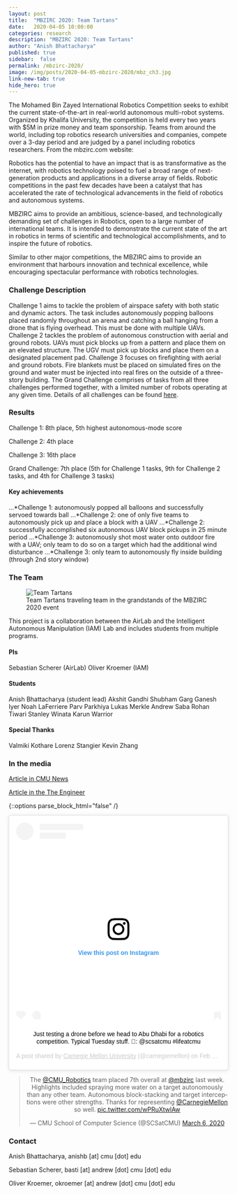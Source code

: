 ```yaml
---
layout: post
title:  "MBZIRC 2020: Team Tartans"
date:   2020-04-05 10:00:00
categories: research
description: "MBZIRC 2020: Team Tartans"
author: "Anish Bhattacharya"
published: true
sidebar:  false
permalink: /mbzirc-2020/
image: /img/posts/2020-04-05-mbzirc-2020/mbz_ch3.jpg
link-new-tab: true
hide_hero: true
---
```


The Mohamed Bin Zayed International Robotics Competition seeks to exhibit the current state-of-the-art in real-world autonomous multi-robot systems. Organized by Khalifa University, the competition is held every two years with $5M in prize money and team sponsorship. Teams from around the world, including top robotics research universities and companies, compete over a 3-day period and are judged by a panel including robotics researchers. From the mbzirc.com website:
>
Robotics has the potential to have an impact that is as transformative as the internet, with robotics technology poised to fuel a broad range of next-generation products and applications in a diverse array of fields. Robotic competitions in the past few decades have been a catalyst that has accelerated the rate of technological advancements in the field of robotics and autonomous systems.
>
MBZIRC aims to provide an ambitious, science-based, and technologically demanding set of challenges in Robotics, open to a large number of international teams. It is intended to demonstrate the current state of the art in robotics in terms of scientific and technological accomplishments, and to inspire the future of robotics.
>
Similar to other major competitions, the MBZIRC aims to provide an environment that harbours innovation and technical excellence, while encouraging spectacular performance with robotics technologies.

### Challenge Description
Challenge 1 aims to tackle the problem of airspace safety with both static and dynamic actors. The task includes autonomously popping balloons placed randomly throughout an arena and catching a ball hanging from a drone that is flying overhead. This must be done with multiple UAVs.
Challenge 2 tackles the problem of autonomous construction with aerial and ground robots. UAVs must pick blocks up from a pattern and place them on an elevated structure. The UGV must pick up blocks and place them on a designated placement pad.
Challenge 3 focuses on firefighting with aerial and ground robots. Fire blankets must be placed on simulated fires on the ground and water must be injected into real fires on the outside of a three-story building.
The Grand Challenge comprises of tasks from all three challenges performed together, with a limited number of robots operating at any given time. Details of all challenges can be found [here](http://www.mbzirc.com/challenge/2020).

### Results
Challenge 1: 8th place, 5th highest autonomous-mode score

Challenge 2: 4th place

Challenge 3: 16th place

Grand Challenge: 7th place (5th for Challenge 1 tasks, 9th for Challenge 2 tasks, and 4th for Challenge 3 tasks)

#### Key achievements
...*Challenge 1: autonomously popped all balloons and successfully servoed towards ball
...*Challenge 2: one of only five teams to autonomously pick up and place a block with a UAV
...*Challenge 2: successfully accomplished six autonomous UAV block pickups in 25 minute period
...*Challenge 3: autonomously shot most water onto outdoor fire with a UAV; only team to do so on a target which had the additional wind disturbance
...*Challenge 3: only team to autonomously fly inside building (through 2nd story window)


### The Team

<figure>
 <img src="/img/posts/2020-04-05-mbzirc-2020/mbz_team.jpg" alt="Team Tartans" />
 <figcaption>
 Team Tartans traveling team in the grandstands of the MBZIRC 2020 event
 </figcaption>
</figure>

This project is a collaboration between the AirLab and the Intelligent Autonomous Manipulation (IAM) Lab and includes students from multiple programs.

#### PIs
Sebastian Scherer (AirLab)
Oliver Kroemer (IAM)
#### Students
Anish Bhattacharya (student lead)
Akshit Gandhi
Shubham Garg
Ganesh Iyer
Noah LaFerriere
Parv Parkhiya
Lukas Merkle
Andrew Saba
Rohan Tiwari
Stanley Winata
Karun Warrior
#### Special Thanks
Valmiki Kothare
Lorenz Stangier
Kevin Zhang

### In the media

[Article in CMU News](https://www.cmu.edu/news/stories/archives/2020/february/abu-dhabi-robotics-challenge.html)

[Article in the The Engineer](https://www.theengineer.co.uk/mbzirc-cmu-robotics/)

{::options parse_block_html="false" /}

<div align="center">

<blockquote class="instagram-media" data-instgrm-captioned data-instgrm-permalink="https://www.instagram.com/p/B8tzU53nro2/?utm_source=ig_embed&amp;utm_campaign=loading" data-instgrm-version="12" style=" background:#FFF; border:0; border-radius:3px; box-shadow:0 0 1px 0 rgba(0,0,0,0.5),0 1px 10px 0 rgba(0,0,0,0.15); margin: 1px; max-width:540px; min-width:326px; padding:0; width:99.375%; width:-webkit-calc(100% - 2px); width:calc(100% - 2px);"><div style="padding:16px;"> <a href="https://www.instagram.com/p/B8tzU53nro2/?utm_source=ig_embed&amp;utm_campaign=loading" style=" background:#FFFFFF; line-height:0; padding:0 0; text-align:center; text-decoration:none; width:100%;" target="_blank"> <div style=" display: flex; flex-direction: row; align-items: center;"> <div style="background-color: #F4F4F4; border-radius: 50%; flex-grow: 0; height: 40px; margin-right: 14px; width: 40px;"></div> <div style="display: flex; flex-direction: column; flex-grow: 1; justify-content: center;"> <div style=" background-color: #F4F4F4; border-radius: 4px; flex-grow: 0; height: 14px; margin-bottom: 6px; width: 100px;"></div> <div style=" background-color: #F4F4F4; border-radius: 4px; flex-grow: 0; height: 14px; width: 60px;"></div></div></div><div style="padding: 19% 0;"></div> <div style="display:block; height:50px; margin:0 auto 12px; width:50px;"><svg width="50px" height="50px" viewBox="0 0 60 60" version="1.1" xmlns="https://www.w3.org/2000/svg" xmlns:xlink="https://www.w3.org/1999/xlink"><g stroke="none" stroke-width="1" fill="none" fill-rule="evenodd"><g transform="translate(-511.000000, -20.000000)" fill="#000000"><g><path d="M556.869,30.41 C554.814,30.41 553.148,32.076 553.148,34.131 C553.148,36.186 554.814,37.852 556.869,37.852 C558.924,37.852 560.59,36.186 560.59,34.131 C560.59,32.076 558.924,30.41 556.869,30.41 M541,60.657 C535.114,60.657 530.342,55.887 530.342,50 C530.342,44.114 535.114,39.342 541,39.342 C546.887,39.342 551.658,44.114 551.658,50 C551.658,55.887 546.887,60.657 541,60.657 M541,33.886 C532.1,33.886 524.886,41.1 524.886,50 C524.886,58.899 532.1,66.113 541,66.113 C549.9,66.113 557.115,58.899 557.115,50 C557.115,41.1 549.9,33.886 541,33.886 M565.378,62.101 C565.244,65.022 564.756,66.606 564.346,67.663 C563.803,69.06 563.154,70.057 562.106,71.106 C561.058,72.155 560.06,72.803 558.662,73.347 C557.607,73.757 556.021,74.244 553.102,74.378 C549.944,74.521 548.997,74.552 541,74.552 C533.003,74.552 532.056,74.521 528.898,74.378 C525.979,74.244 524.393,73.757 523.338,73.347 C521.94,72.803 520.942,72.155 519.894,71.106 C518.846,70.057 518.197,69.06 517.654,67.663 C517.244,66.606 516.755,65.022 516.623,62.101 C516.479,58.943 516.448,57.996 516.448,50 C516.448,42.003 516.479,41.056 516.623,37.899 C516.755,34.978 517.244,33.391 517.654,32.338 C518.197,30.938 518.846,29.942 519.894,28.894 C520.942,27.846 521.94,27.196 523.338,26.654 C524.393,26.244 525.979,25.756 528.898,25.623 C532.057,25.479 533.004,25.448 541,25.448 C548.997,25.448 549.943,25.479 553.102,25.623 C556.021,25.756 557.607,26.244 558.662,26.654 C560.06,27.196 561.058,27.846 562.106,28.894 C563.154,29.942 563.803,30.938 564.346,32.338 C564.756,33.391 565.244,34.978 565.378,37.899 C565.522,41.056 565.552,42.003 565.552,50 C565.552,57.996 565.522,58.943 565.378,62.101 M570.82,37.631 C570.674,34.438 570.167,32.258 569.425,30.349 C568.659,28.377 567.633,26.702 565.965,25.035 C564.297,23.368 562.623,22.342 560.652,21.575 C558.743,20.834 556.562,20.326 553.369,20.18 C550.169,20.033 549.148,20 541,20 C532.853,20 531.831,20.033 528.631,20.18 C525.438,20.326 523.257,20.834 521.349,21.575 C519.376,22.342 517.703,23.368 516.035,25.035 C514.368,26.702 513.342,28.377 512.574,30.349 C511.834,32.258 511.326,34.438 511.181,37.631 C511.035,40.831 511,41.851 511,50 C511,58.147 511.035,59.17 511.181,62.369 C511.326,65.562 511.834,67.743 512.574,69.651 C513.342,71.625 514.368,73.296 516.035,74.965 C517.703,76.634 519.376,77.658 521.349,78.425 C523.257,79.167 525.438,79.673 528.631,79.82 C531.831,79.965 532.853,80.001 541,80.001 C549.148,80.001 550.169,79.965 553.369,79.82 C556.562,79.673 558.743,79.167 560.652,78.425 C562.623,77.658 564.297,76.634 565.965,74.965 C567.633,73.296 568.659,71.625 569.425,69.651 C570.167,67.743 570.674,65.562 570.82,62.369 C570.966,59.17 571,58.147 571,50 C571,41.851 570.966,40.831 570.82,37.631"></path></g></g></g></svg></div><div style="padding-top: 8px;"> <div style=" color:#3897f0; font-family:Arial,sans-serif; font-size:14px; font-style:normal; font-weight:550; line-height:18px;"> View this post on Instagram</div></div><div style="padding: 12.5% 0;"></div> <div style="display: flex; flex-direction: row; margin-bottom: 14px; align-items: center;"><div> <div style="background-color: #F4F4F4; border-radius: 50%; height: 12.5px; width: 12.5px; transform: translateX(0px) translateY(7px);"></div> <div style="background-color: #F4F4F4; height: 12.5px; transform: rotate(-45deg) translateX(3px) translateY(1px); width: 12.5px; flex-grow: 0; margin-right: 14px; margin-left: 2px;"></div> <div style="background-color: #F4F4F4; border-radius: 50%; height: 12.5px; width: 12.5px; transform: translateX(9px) translateY(-18px);"></div></div><div style="margin-left: 8px;"> <div style=" background-color: #F4F4F4; border-radius: 50%; flex-grow: 0; height: 20px; width: 20px;"></div> <div style=" width: 0; height: 0; border-top: 2px solid transparent; border-left: 6px solid #f4f4f4; border-bottom: 2px solid transparent; transform: translateX(16px) translateY(-4px) rotate(30deg)"></div></div><div style="margin-left: auto;"> <div style=" width: 0px; border-top: 8px solid #F4F4F4; border-right: 8px solid transparent; transform: translateY(16px);"></div> <div style=" background-color: #F4F4F4; flex-grow: 0; height: 12px; width: 16px; transform: translateY(-4px);"></div> <div style=" width: 0; height: 0; border-top: 8px solid #F4F4F4; border-left: 8px solid transparent; transform: translateY(-4px) translateX(8px);"></div></div></div></a> <p style=" margin:8px 0 0 0; padding:0 4px;"> <a href="https://www.instagram.com/p/B8tzU53nro2/?utm_source=ig_embed&amp;utm_campaign=loading" style=" color:#000; font-family:Arial,sans-serif; font-size:14px; font-style:normal; font-weight:normal; line-height:17px; text-decoration:none; word-wrap:break-word;" target="_blank">Just testing a drone before we head to Abu Dhabi for a robotics competition. Typical Tuesday stuff. 📸: @scsatcmu #lifeatcmu</a></p> <p style=" color:#c9c8cd; font-family:Arial,sans-serif; font-size:14px; line-height:17px; margin-bottom:0; margin-top:8px; overflow:hidden; padding:8px 0 7px; text-align:center; text-overflow:ellipsis; white-space:nowrap;">A post shared by <a href="https://www.instagram.com/carnegiemellon/?utm_source=ig_embed&amp;utm_campaign=loading" style=" color:#c9c8cd; font-family:Arial,sans-serif; font-size:14px; font-style:normal; font-weight:normal; line-height:17px;" target="_blank"> Carnegie Mellon University</a> (@carnegiemellon) on <time style=" font-family:Arial,sans-serif; font-size:14px; line-height:17px;" datetime="2020-02-18T16:54:13+00:00">Feb 18, 2020 at 8:54am PST</time></p></div></blockquote> <script async src="//www.instagram.com/embed.js"></script>
</div>

<center>

<blockquote class="twitter-tweet"><p lang="en" dir="ltr">The <a href="https://twitter.com/CMU_Robotics?ref_src=twsrc%5Etfw">@CMU_Robotics</a> team placed 7th overall at <a href="https://twitter.com/mbzirc?ref_src=twsrc%5Etfw">@mbzirc</a> last week. Highlights included spraying more water on a target autonomously than any other team. Autonomous block-stacking and target interceptions were other strengths. Thanks for representing <a href="https://twitter.com/CarnegieMellon?ref_src=twsrc%5Etfw">@CarnegieMellon</a> so well. <a href="https://t.co/wPRuXtwlAw">pic.twitter.com/wPRuXtwlAw</a></p>&mdash; CMU School of Computer Science (@SCSatCMU) <a href="https://twitter.com/SCSatCMU/status/1235958064458518529?ref_src=twsrc%5Etfw">March 6, 2020</a></blockquote> <script async src="https://platform.twitter.com/widgets.js" charset="utf-8"></script>
</center>

### Contact

Anish Bhattacharya, anishb [at] cmu [dot] edu

Sebastian Scherer, basti [at] andrew [dot] cmu [dot] edu

Oliver Kroemer, okroemer [at] andrew [dot] cmu [dot] edu
